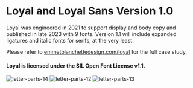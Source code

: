 <h1>Loyal and Loyal Sans Version 1.0</h1>

Loyal was engineered in 2021 to support display and body copy and published in late 2023 with 9 fonts. 
Version 1.1 will include expanded ligatures and italic fonts for serifs, at the very least.

Please refer to <a href="https://emmetblanchettedesign.com/loyal">emmetblanchettedesign.com/loyal</a> for the full case study.

<h4>Loyal is licensed under the SIL Open Font License v1.1.</h4>

![letter-parts-14](https://github.com/emmetblanchette/Loyal-Font-Family/assets/158105211/238b4973-1461-4b42-80f5-544aa2061180)
![letter-parts-12](https://github.com/emmetblanchette/Loyal-Font-Family/assets/158105211/2f7c89b1-8e0e-4b7f-a885-bb700c0656d4)
![letter-parts-13](https://github.com/emmetblanchette/Loyal-Font-Family/assets/158105211/b40496a1-313f-4a83-8f55-15d0a2af9f77)
